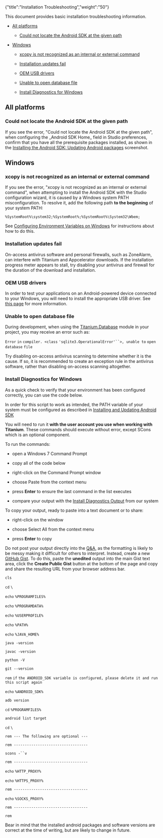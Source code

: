 {"title":"Installation Troubleshooting","weight":"50"}

This document provides basic installation troubleshooting information.

* [All platforms](#Allplatforms)

  * [Could not locate the Android SDK at the given path](#CouldnotlocatetheAndroidSDKatthegivenpath)

* [Windows](#Windows)

  * [xcopy is not recognized as an internal or external command](#xcopyisnotrecognizedasaninternalorexternalcommand)

  * [Installation updates fail](#Installationupdatesfail)

  * [OEM USB drivers](#OEMUSBdrivers)

  * [Unable to open database file](#Unabletoopendatabasefile)

  * [Install Diagnostics for Windows](#InstallDiagnosticsforWindows)


## All platforms

### Could not locate the Android SDK at the given path

If you see the error, "Could not locate the Android SDK at the given path", when configuring the \_Android SDK Home\_ field in Studio preferences, confirm that you have all the prerequisite packages installed, as shown in the [Installing the Android SDK: Updating Android packages](/docs/appc/Titanium_SDK/Titanium_SDK_Getting_Started/Installation_and_Configuration/Installing_Platform_SDKs/Installing_the_Android_SDK/#UpdatingAndroidpackages) screenshot.

## Windows

### xcopy is not recognized as an internal or external command

If you see the error, "xcopy is not recognized as an internal or external command", when attempting to install the Android SDK with the Studio configuration wizard, it is caused by a Windows system PATH misconfiguration. To resolve it, add the following path **to the beginning** of your system PATH:

`%SystemRoot%\system32;%SystemRoot%;%SystemRoot%\System32\Wbem;`

See [Configuring Environment Variables on Windows](/docs/appc/Titanium_SDK/Titanium_SDK_Getting_Started/Installation_and_Configuration/Software_Locations_and_Environment_Variables/#ConfiguringEnvironmentVariablesonWindows) for instructions about how to do this.

### Installation updates fail

On-access antivirus software and personal firewalls, such as ZoneAlarm, can interfere with Titanium and Appcelerator downloads. If the installation progress meter appears to stall, try disabling your antivirus and firewall for the duration of the download and installation.

### OEM USB drivers

In order to test your applications on an Android-powered device connected to your Windows, you will need to install the appropriate USB driver. See [this page](http://developer.android.com/sdk/oem-usb.html) for more information.

### Unable to open database file

During development, when using the [Titanium.Database](#!/api/Titanium.Database) module in your project, you may receive an error such as:

`Error` `in` `compiler. <class` `'sqlite3.OperationalError'``>, unable to` `open` `database` `file`

Try disabling on-access antivirus scanning to determine whether it is the cause. If so, it is recommended to create an exception rule in the antivirus software, rather than disabling on-access scanning altogether.

### Install Diagnostics for Windows

As a quick check to verify that your environment has been configured correctly, you can use the code below.

In order for this script to work as intended, the PATH variable of your system must be configured as described in [Installing and Updating Android SDK](/docs/appc/Titanium_SDK/Titanium_SDK_Getting_Started/Installation_and_Configuration/Installing_Platform_SDKs/Installing_the_Android_SDK/#Windows)

You will need to run it **with the user account you use when working with Titanium**. These commands should execute without error, except SCons which is an optional component.

To run the commands:

* open a Windows 7 Command Prompt

* copy all of the code below

* right-click on the Command Prompt window

* choose Paste from the context menu

* press **Enter** to ensure the last command in the list executes

* compare your output with the [Install Diagnostics Output](/docs/appc/Titanium_SDK/Titanium_SDK_Getting_Started/Installation_and_Configuration/Installation_Troubleshooting/Install_Diagnostics_Script_Output/) from our system


To copy your output, ready to paste into a text document or to share:

* right-click on the window

* choose Select All from the context menu

* press **Enter** to copy


Do not post your output directly into the [Q&A](http://developer.appcelerator.com/questions/created), as the formatting is likely to be messy making it difficult for others to interpret. Instead, create a new [GitHub Gist](https://gist.github.com/). To do this, paste the **unedited** output into the main Gist text area, click the **Create Public Gist** button at the bottom of the page and copy and share the resulting URL from your browser address bar.

`cls`

`cd` `\`

`echo` `%PROGRAMFILES%`

`echo` `%PROGRAMDATA%`

`echo` `%USERPROFILE%`

`echo` `%PATH%`

`echo` `%JAVA_HOME%`

`java -version`

`javac -version`

`python -V`

`git --version`

`rem` `if` `the ANDROID_SDK variable is configured, please delete it and run this script again`

`echo` `%ANDROID_SDK%`

`adb version`

`cd` `%PROGRAMFILES%`

`android list target`

`cd` `\`

`rem --- The following are optional ---`

`rem ----------------------------------`

`scons -``v`

`rem ----------------------------------`

`echo` `%HTTP_PROXY%`

`echo` `%HTTPS_PROXY%`

`rem ----------------------------------`

`echo` `%SOCKS_PROXY%`

`rem ----------------------------------`

`rem`

Bear in mind that the installed android packages and software versions are correct at the time of writing, but are likely to change in future.
